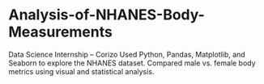 # Analysis-of-NHANES-Body-Measurements
Data Science Internship – Corizo  Used Python, Pandas, Matplotlib, and Seaborn to explore the NHANES dataset.  Compared male vs. female body metrics using visual and statistical analysis.
